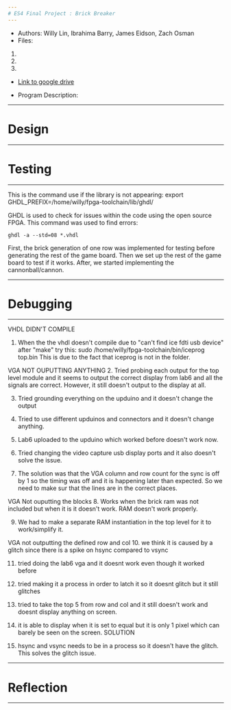 ```yaml
---
# ES4 Final Project : Brick Breaker
---
```

* Authors: Willy Lin, Ibrahima Barry, James Eidson, Zach Osman
* Files: 
 1. 
 2.
 3.

* [Link to google drive](https://drive.google.com/drive/folders/1haWPJueKWg5tmvnxV2E9WMC4ghSwM9Vv?usp=sharing)

* Program Description: 

---

# Design

---

# Testing

---
This is the command use if the library is not appearing:
    export GHDL_PREFIX=/home/willy/fpga-toolchain/lib/ghdl/

GHDL is used to check for issues within the code using the open source FPGA.
This command was used to find errors:

    ghdl -a --std=08 *.vhdl 

First, the brick generation of one row was implemented for testing before generating the rest of the game board. Then we set up the rest of the game board to test if it works. After, we started implementing the cannonball/cannon. 

---

# Debugging

---
VHDL DIDN'T COMPILE
1.  When the the vhdl doesn't compile due to "can't find ice fdti usb device"  after "make" try this:
        sudo /home/willy/fpga-toolchain/bin/iceprog top.bin
    This is due to the fact that iceprog is not in the folder.  

VGA NOT OUPUTTING ANYTHING
2.  Tried probing each output for the top level module and it seems to output the correct display from lab6 and 
    all the signals are correct. However, it still doesn't output to the display at all. 

3.  Tried grounding everything on the upduino and it doesn't change the output

4.  Tried to use different upduinos and connectors and it doesn't change anything. 

5.  Lab6 uploaded to the upduino which worked before doesn't work now.

6.  Tried changing the video capture usb display ports and it also doesn't solve the issue. 

7.  The solution was that the VGA column and row count for the sync is off by 1 so the timing was off and it is happening later than expected.
    So we need to make sur that the lines are in the correct places. 

VGA Not ouputting the blocks
8.  Works when the brick ram was not included but when it is it doesn't work. RAM doesn't work properly.

9.  We had to make a separate RAM instantiation in the top level for it to work/simplify it. 

VGA not outputting the defined row and col
10. we think it is caused by a glitch since there is a spike on hsync compared to vsync

11. tried doing the lab6 vga and it doesnt work even though it worked before 

12. tried making it a process in order to latch it so it doesnt glitch but it still glitches

13. tried to take the top 5 from row and col and it still doesn't work and doesnt display anything on screen.

14. it is able to display when it is set to equal but it is only 1 pixel which can barely be seen on the screen.
SOLUTION
15. hsync and vsync needs to be in a process so it doesn't have the glitch. This solves the glitch issue.
---

# Reflection

---
